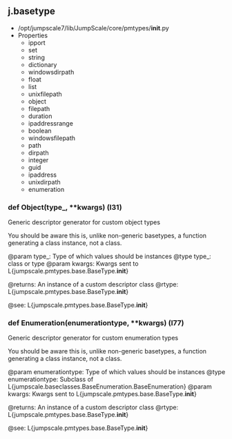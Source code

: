 ## j.basetype

- /opt/jumpscale7/lib/JumpScale/core/pmtypes/__init__.py
- Properties
    - ipport
    - set
    - string
    - dictionary
    - windowsdirpath
    - float
    - list
    - unixfilepath
    - object
    - filepath
    - duration
    - ipaddressrange
    - boolean
    - windowsfilepath
    - path
    - dirpath
    - integer
    - guid
    - ipaddress
    - unixdirpath
    - enumeration

### def Object(type_, **kwargs) (l31)

Generic descriptor generator for custom object types

You should be aware this is, unlike non-generic basetypes, a function
generating a class instance, not a class.

@param type_: Type of which values should be instances
@type type_: class or type
@param kwargs: Kwargs sent to L\{jumpscale.pmtypes.base.BaseType.__init__\}

@returns: An instance of a custom descriptor class
@rtype: L\{jumpscale.pmtypes.base.BaseType.__init__\}

@see: L\{jumpscale.pmtypes.base.BaseType.__init__\}

### def Enumeration(enumerationtype, **kwargs) (l77)

Generic descriptor generator for custom enumeration types

You should be aware this is, unlike non-generic basetypes, a function
generating a class instance, not a class.

@param enumerationtype: Type of which values should be instances
@type enumerationtype: Subclass of L\{jumpscale.baseclasses.BaseEnumeration.BaseEnumeration\}
@param kwargs: Kwargs sent to L\{jumpscale.pmtypes.base.BaseType.__init__\}

@returns: An instance of a custom descriptor class
@rtype: L\{jumpscale.pmtypes.base.BaseType.__init__\}

@see: L\{jumpscale.pmtypes.base.BaseType.__init__\}

